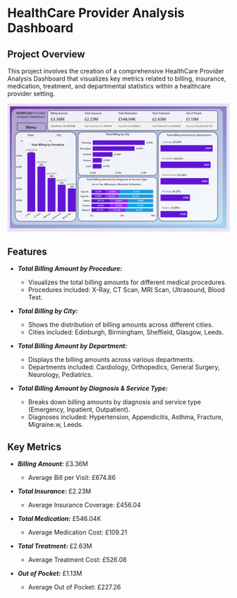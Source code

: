 # HealthCare Provider Analysis Dashboard

## Project Overview
This project involves the creation of a comprehensive HealthCare Provider Analysis Dashboard that visualizes key metrics related to billing, insurance, medication, treatment, and departmental statistics within a healthcare provider setting.

![wget](https://github.com/pratikphirke07/HealthCareProvider/blob/main/Healthcare_analysis_dashboard.png)


## Features
* ***Total Billing Amount by Procedure:***
  *  Visualizes the total billing amounts for different medical procedures.
  *  Procedures included: X-Ray, CT Scan, MRI Scan, Ultrasound, Blood Test.
    
* ***Total Billing by City:***
  *  Shows the distribution of billing amounts across different cities.
  *  Cities included: Edinburgh, Birmingham, Sheffield, Glasgow, Leeds.
 
* ***Total Billing Amount by Department:***
  *  Displays the billing amounts across various departments.
  *  Departments included: Cardiology, Orthopedics, General Surgery, Neurology, Pediatrics.

* ***Total Billing Amount by Diagnosis & Service Type:***
  *  Breaks down billing amounts by diagnosis and service type (Emergency, Inpatient, Outpatient).
  *  Diagnoses included: Hypertension, Appendicitis, Asthma, Fracture, Migraine.w, Leeds.    
 
## Key Metrics
* ***Billing Amount:***  £3.36M
  *  Average Bill per Visit: £674.86  

* ***Total Insurance:***  £2.23M
  *  Average Insurance Coverage: £456.04

* ***Total Medication:***  £546.04K
  *  Average Medication Cost: £109.21

* ***Total Treatment:***  £2.63M
  *  Average Treatment Cost: £526.08
 
* ***Out of Pocket:***  £1.13M
  *  Average Out of Pocket: £227.26
 

      
